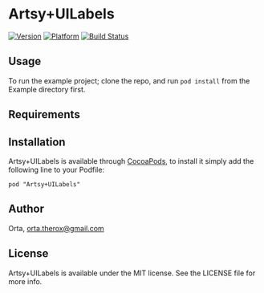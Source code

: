 # Artsy+UILabels


[![Version](http://cocoapod-badges.herokuapp.com/v/Artsy+UILabels/badge.png)](http://cocoadocs.org/docsets/Artsy+UILabels)
[![Platform](http://cocoapod-badges.herokuapp.com/p/Artsy+UILabels/badge.png)](http://cocoadocs.org/docsets/Artsy+UILabels)
[![Build Status](http://img.shields.io/travis/Orta/Artsy+UILabels/v0.6.svg?style=flat)](https://travis-ci.org/Orta/Artsy+UILabels)

## Usage

To run the example project; clone the repo, and run `pod install` from the Example directory first.

## Requirements

## Installation

Artsy+UILabels is available through [CocoaPods](http://cocoapods.org), to install
it simply add the following line to your Podfile:

    pod "Artsy+UILabels"

## Author

Orta, orta.therox@gmail.com

## License

Artsy+UILabels is available under the MIT license. See the LICENSE file for more info.

